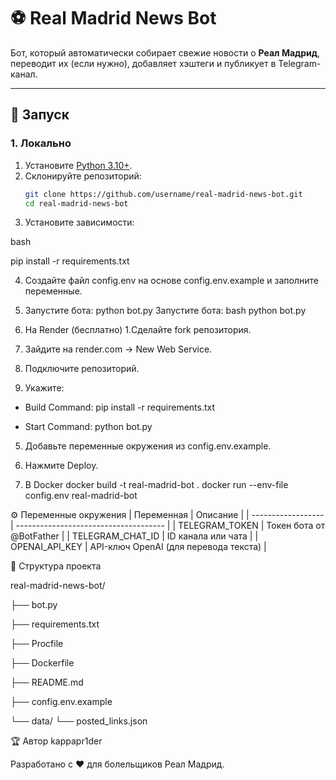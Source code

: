 # ⚽ Real Madrid News Bot

Бот, который автоматически собирает свежие новости о **Реал Мадрид**, переводит их (если нужно), добавляет хэштеги и публикует в Telegram-канал.

---

## 🚀 Запуск

### 1. Локально
1. Установите [Python 3.10+](https://www.python.org/downloads/).
2. Склонируйте репозиторий:
   ```bash
   git clone https://github.com/username/real-madrid-news-bot.git
   cd real-madrid-news-bot
3. Установите зависимости:

bash

pip install -r requirements.txt

4. Создайте файл config.env на основе config.env.example и заполните переменные.

5. Запустите бота:
python bot.py
Запустите бота:
bash
python bot.py

2. На Render (бесплатно)
1.Сделайте fork репозитория.

2. Зайдите на render.com → New Web Service.

3. Подключите репозиторий.

4. Укажите:

- Build Command:
pip install -r requirements.txt

- Start Command:
python bot.py

5. Добавьте переменные окружения из config.env.example.

6. Нажмите Deploy.

3. В Docker
docker build -t real-madrid-bot .
docker run --env-file config.env real-madrid-bot


⚙️ Переменные окружения
| Переменная         | Описание                              |
| ------------------ | ------------------------------------- |
| TELEGRAM\_TOKEN    | Токен бота от @BotFather              |
| TELEGRAM\_CHAT\_ID | ID канала или чата                    |
| OPENAI\_API\_KEY   | API-ключ OpenAI (для перевода текста) |


📂 Структура проекта

real-madrid-news-bot/

├── bot.py

├── requirements.txt

├── Procfile

├── Dockerfile

├── README.md

├── config.env.example

└── data/
    └── posted_links.json


🏆 Автор kappapr1der

Разработано с ❤️ для болельщиков Реал Мадрид.







